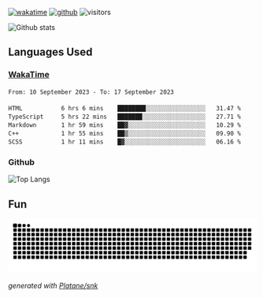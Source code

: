 [![wakatime](https://wakatime.com/badge/user/82c377cd-a54c-404c-b7df-177b313ca539.svg)](https://wakatime.com/@82c377cd-a54c-404c-b7df-177b313ca539)
[![github](https://img.shields.io/github/followers/xinthose?logo=github&style=plastic)](https://github.com/alanhamlett?tab=followers)
![visitors](https://visitor-badge.glitch.me/badge?page_id=xinthose&left_color=green&right_color=red)

![Github stats](https://github-readme-stats.vercel.app/api?username=xinthose&show_icons=true&theme=radical&count_private=true)

## Languages Used

### [WakaTime](https://wakatime.com/)
<!--START_SECTION:waka-->

```txt
From: 10 September 2023 - To: 17 September 2023

HTML           6 hrs 6 mins    ████████░░░░░░░░░░░░░░░░░   31.47 %
TypeScript     5 hrs 22 mins   ███████░░░░░░░░░░░░░░░░░░   27.71 %
Markdown       1 hr 59 mins    ██▓░░░░░░░░░░░░░░░░░░░░░░   10.29 %
C++            1 hr 55 mins    ██▒░░░░░░░░░░░░░░░░░░░░░░   09.90 %
SCSS           1 hr 11 mins    █▓░░░░░░░░░░░░░░░░░░░░░░░   06.16 %
```

<!--END_SECTION:waka-->

### Github

![Top Langs](https://github-readme-stats.vercel.app/api/top-langs/?username=xinthose)

## Fun
![github contribution grid snake animation](https://raw.githubusercontent.com/xinthose/xinthose/output/github-contribution-grid-snake.svg)

_generated with [Platane/snk](https://github.com/Platane/snk)_
